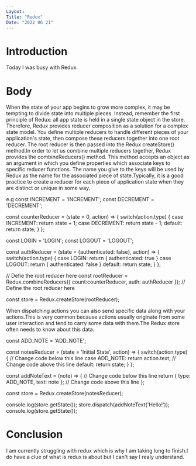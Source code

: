 ```yaml
---
Layout:
Title: "Redux"
Date: "2022 06 21"
---
```


# Introduction
Today I was busy with Redux.

# Body
When the state of your app begins to grow more complex, it may be tempting to divide state into multiple pieces. Instead, remember the first principle of Redux: all app state is held in a single state object in the store. Therefore, Redux provides reducer composition as a solution for a complex state model. You define multiple reducers to handle different pieces of your application's state, then compose these reducers together into one root reducer. The root reducer is then passed into the Redux createStore() method.In order to let us combine multiple reducers together, Redux provides the combineReducers() method. This method accepts an object as an argument in which you define properties which associate keys to specific reducer functions. The name you give to the keys will be used by Redux as the name for the associated piece of state.Typically, it is a good practice to create a reducer for each piece of application state when they are distinct or unique in some way.

e.g const INCREMENT = 'INCREMENT';
const DECREMENT = 'DECREMENT';

const counterReducer = (state = 0, action) => {
  switch(action.type) {
    case INCREMENT:
      return state + 1;
    case DECREMENT:
      return state - 1;
    default:
      return state;
  }
};

const LOGIN = 'LOGIN';
const LOGOUT = 'LOGOUT';

const authReducer = (state = {authenticated: false}, action) => {
  switch(action.type) {
    case LOGIN:
      return {
        authenticated: true
      }
    case LOGOUT:
      return {
        authenticated: false
      }
    default:
      return state;
  }
};

// Defie the root reducer here
const rootReducer = Redux.combineReducers({
  count:counterReducer,
  auth: authReducer
}); 
// Define the root reducer here

const store = Redux.createStore(rootReducer);

When dispatching  actions you can also send specific data along with your actions.This is very common because actions usually originate from some user interaction and tend to carry some data with them.The Redux store often needs to know about this data.

const ADD_NOTE = 'ADD_NOTE';

const notesReducer = (state = 'Initial State', action) => {
  switch(action.type) {
    // Change code below this line
 case ADD_NOTE:
      return action.text;
    // Change code above this line
    default:
      return state;
  }
};

const addNoteText = (note) => {
  // Change code below this line
 return {
    type: ADD_NOTE,
    text: note
  };
  // Change code above this line
};

const store = Redux.createStore(notesReducer);

console.log(store.getState());
store.dispatch(addNoteText('Hello!'));
console.log(store.getState());


# Conclusion
I am currently struggling with redux which is why I am taking long to finish.I do have a clue of what is redux is about but I can't say I realy understand.

